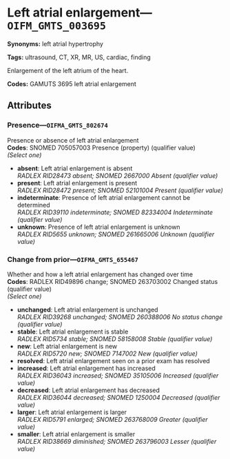 # Left atrial enlargement—`OIFM_GMTS_003695`

**Synonyms:** left atrial hypertrophy

**Tags:** ultrasound, CT, XR, MR, US, cardiac, finding

Enlargement of the left atrium of the heart.

**Codes:** GAMUTS 3695 left atrial enlargement

## Attributes

### Presence—`OIFMA_GMTS_802674`

Presence or absence of left atrial enlargement  
**Codes**: SNOMED 705057003 Presence (property) (qualifier value)  
*(Select one)*

- **absent**: Left atrial enlargement is absent  
_RADLEX RID28473 absent; SNOMED 2667000 Absent (qualifier value)_
- **present**: Left atrial enlargement is present  
_RADLEX RID28472 present; SNOMED 52101004 Present (qualifier value)_
- **indeterminate**: Presence of left atrial enlargement cannot be determined  
_RADLEX RID39110 indeterminate; SNOMED 82334004 Indeterminate (qualifier value)_
- **unknown**: Presence of left atrial enlargement is unknown  
_RADLEX RID5655 unknown; SNOMED 261665006 Unknown (qualifier value)_

### Change from prior—`OIFMA_GMTS_655467`

Whether and how a left atrial enlargement has changed over time  
**Codes**: RADLEX RID49896 change; SNOMED 263703002 Changed status (qualifier value)  
*(Select one)*

- **unchanged**: Left atrial enlargement is unchanged  
_RADLEX RID39268 unchanged; SNOMED 260388006 No status change (qualifier value)_
- **stable**: Left atrial enlargement is stable  
_RADLEX RID5734 stable; SNOMED 58158008 Stable (qualifier value)_
- **new**: Left atrial enlargement is new  
_RADLEX RID5720 new; SNOMED 7147002 New (qualifier value)_
- **resolved**: Left atrial enlargement seen on a prior exam has resolved  
- **increased**: Left atrial enlargement has increased  
_RADLEX RID36043 increased; SNOMED 35105006 Increased (qualifier value)_
- **decreased**: Left atrial enlargement has decreased  
_RADLEX RID36044 decreased; SNOMED 1250004 Decreased (qualifier value)_
- **larger**: Left atrial enlargement is larger  
_RADLEX RID5791 enlarged; SNOMED 263768009 Greater (qualifier value)_
- **smaller**: Left atrial enlargement is smaller  
_RADLEX RID38669 diminished; SNOMED 263796003 Lesser (qualifier value)_